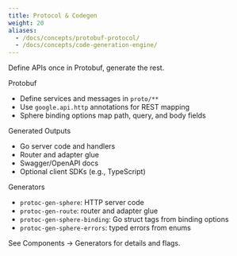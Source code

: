 ```yaml
---
title: Protocol & Codegen
weight: 20
aliases:
  - /docs/concepts/protobuf-protocol/
  - /docs/concepts/code-generation-engine/
---
```


Define APIs once in Protobuf, generate the rest.

Protobuf
- Define services and messages in `proto/**`
- Use `google.api.http` annotations for REST mapping
- Sphere binding options map path, query, and body fields

Generated Outputs
- Go server code and handlers
- Router and adapter glue
- Swagger/OpenAPI docs
- Optional client SDKs (e.g., TypeScript)

Generators
- `protoc-gen-sphere`: HTTP server code
- `protoc-gen-route`: router and adapter glue
- `protoc-gen-sphere-binding`: Go struct tags from binding options
- `protoc-gen-sphere-errors`: typed errors from enums

See Components → Generators for details and flags.

